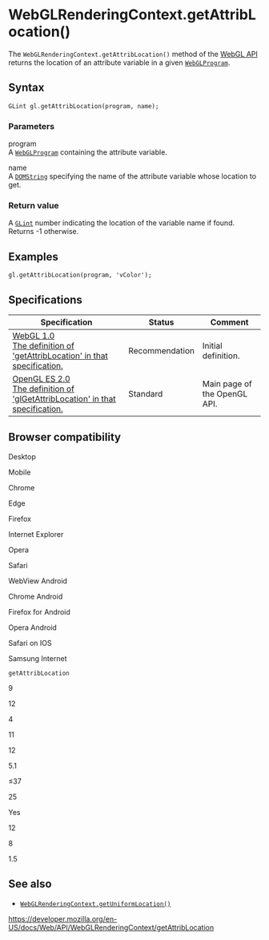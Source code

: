 WebGLRenderingContext.getAttribLocation()
=========================================

The `WebGLRenderingContext.getAttribLocation()` method of the [WebGL API](../webgl_api) returns the location of an attribute variable in a given [`WebGLProgram`](../webglprogram).

Syntax
------

    GLint gl.getAttribLocation(program, name);

### Parameters

program  
A [`WebGLProgram`](../webglprogram) containing the attribute variable.

name  
A [`DOMString`](../domstring) specifying the name of the attribute variable whose location to get.

### Return value

A [`GLint`](../webgl_api/types) number indicating the location of the variable name if found. Returns -1 otherwise.

Examples
--------

    gl.getAttribLocation(program, 'vColor');

Specifications
--------------

<table><thead><tr class="header"><th>Specification</th><th>Status</th><th>Comment</th></tr></thead><tbody><tr class="odd"><td><a href="https://www.khronos.org/registry/webgl/specs/latest/1.0/#5.14.10">WebGL 1.0<br />
<span class="small">The definition of 'getAttribLocation' in that specification.</span></a></td><td><span class="spec-rec">Recommendation</span></td><td>Initial definition.</td></tr><tr class="even"><td><a href="https://www.khronos.org/opengles/sdk/docs/man/xhtml/glGetAttribLocation.xml">OpenGL ES 2.0<br />
<span class="small">The definition of 'glGetAttribLocation' in that specification.</span></a></td><td><span class="spec-standard">Standard</span></td><td>Main page of the OpenGL API.</td></tr></tbody></table>

Browser compatibility
---------------------

Desktop

Mobile

Chrome

Edge

Firefox

Internet Explorer

Opera

Safari

WebView Android

Chrome Android

Firefox for Android

Opera Android

Safari on IOS

Samsung Internet

`getAttribLocation`

9

12

4

11

12

5.1

≤37

25

Yes

12

8

1.5

See also
--------

-   [`WebGLRenderingContext.getUniformLocation()`](getuniformlocation)

<a href="https://developer.mozilla.org/en-US/docs/Web/API/WebGLRenderingContext/getAttribLocation" class="_attribution-link">https://developer.mozilla.org/en-US/docs/Web/API/WebGLRenderingContext/getAttribLocation</a>
